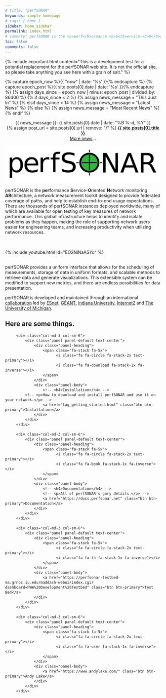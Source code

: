```yaml
---
# title: "perfSONAR"
keywords: sample homepage
# tags: [ home ]
sidebar: home_sidebar
permalink: index.html
# summary: perfSONAR is the <b>perf</b>ormance <b>S</b>ervice-<b>O</b>riented <b>N</b>etwork monitoring <b>AR</b>chitecture, a toolkit for identifying performance problems on your network.
toc: false
comments: false
---
```


{% include important.html content="This is a development test for a potential replacement for the perfSONAR web site.  It is not the official site, so please take anything you see here with a grain of salt." %}


<!-- LATEST NEWS -->

{% capture epoch_now %}{{ "now" | date: '%s' }}{% endcapture %}
{% capture epoch_post %}{{ site.posts[0].date | date: '%s' }}{% endcapture %}
{% assign days_since = epoch_now | minus: epoch_post | divided_by: 86400 %}
{% if days_since < 2 %}
  {% assign news_message = "This Just In" %}
{% elsif days_since < 14 %}
  {% assign news_message = "Latest News" %}
{% else %}
  {% assign news_message = "Most Recent News" %}
{% endif %}
<p align="center">
{{ news_message }}: {{ site.posts[0].date | date: "%B %-d, %Y" }}<br/>
{% assign post_url = site.posts[0].url | remove: "/" %}
<b><a href="{{ post_url }}">{{ site.posts[0].title }}</a></b>
<br/>
<a href="news.html">More news</a>...
</p>


<!-- LOGO -->

<p align="center"><img src="images/logos/perfsonar.svg"/></p>


<!-- TEXT -->

<p>perfSONAR is the <b>perf</b>ormance <b>S</b>ervice-<b>O</b>riented
<b>N</b>etwork monitoring <b>AR</b>chitecture, a network measurement
toolkit designed to provide federated coverage of paths, and help to
establish end-to-end usage expectations.  There are thousands of
perfSONAR instances deployed worldwide, many of which are available
for open testing of key measures of network performance.  This global
infrastructure helps to identify and isolate problems as they happen,
making the role of supporting network users easier for engineering
teams, and increasing productivity when utilizing network resources.</p>

<br/>
<br/>
{% include youtube.html id="EO2NiNaASYo" %}
<br/>
<br/>

perfSONAR provides a uniform interface that allows for the scheduling of
measurements, storage of data in uniform formats, and scalable methods
to retrieve data and generate visualizations.  This extensible system
can be modified to support new metrics, and there are endless
possibilities for data presentation. 

perfSONAR is developed and maintained through an international
[collaboration](collab_about.html) led by [ESnet](https://www.es.net),
[G&Eacute;ANT](https://www.geant.net), [Indiana
University](https://www.iu.edu),
[Internet2](https://www.internet2.edu) and [The University of
Michigan](https://www.umich.edu).



## Here are some things.

<div class="row">

         <div class="col-md-3 col-sm-6">
             <div class="panel panel-default text-center">
                 <div class="panel-heading">
                     <span class="fa-stack fa-5x">
                           <i class="fa fa-circle fa-stack-2x text-primary"></i>
                           <i class="fa fa-download fa-stack-1x fa-inverse"></i>
                     </span>
                 </div>
                 <div class="panel-body">
                     <!-- <h4>Installation</h4> -->
 		     <!-- <p>How to download and install perfSONAR and use it on your network.</p> -->
                     <a href="tag_getting_started.html" class="btn btn-primary">Installation</a>
                 </div>
             </div>
         </div>

         <div class="col-md-3 col-sm-6">
             <div class="panel panel-default text-center">
                 <div class="panel-heading">
                     <span class="fa-stack fa-5x">
                           <i class="fa fa-circle fa-stack-2x text-primary"></i>
                           <i class="fa fa-book fa-stack-1x fa-inverse"></i>
                     </span>
                 </div>
                 <div class="panel-body">
                     <!-- <h4>Documentation</h4> -->
                     <!-- <p>All of perfSONAR's gory details.</p> -->
                     <a href="https://docs.perfsonar.net" class="btn btn-primary">Documentation</a>
                 </div>
             </div>
         </div>

         <div class="col-md-3 col-sm-6">
             <div class="panel panel-default text-center">
                 <div class="panel-heading">
                     <span class="fa-stack fa-5x">
                           <i class="fa fa-circle fa-stack-2x text-primary"></i>
                           <i class="fa fa-th fa-stack-1x fa-inverse"></i>
                     </span>
                 </div>
                 <div class="panel-body">
                     <a href="https://perfsonar-testbed-ma.grnoc.iu.edu/maddash-webui/index.cgi?dashboard=PWA%20Development%20Testbed" class="btn btn-primary">Test Bed</a>
                 </div>
             </div>
         </div>

         <div class="col-md-3 col-sm-6">
             <div class="panel panel-default text-center">
                 <div class="panel-heading">
                     <span class="fa-stack fa-5x">
                           <i class="fa fa-circle fa-stack-2x text-primary"></i>
                           <i class="fa fa-user fa-stack-1x fa-inverse"></i>
                     </span>
                 </div>
                 <div class="panel-body">
                     <a href="https://www.andylake.com/" class="btn btn-primary">Andy Lake</a>
                 </div>
             </div>
         </div>

</div>
